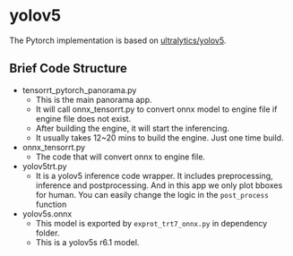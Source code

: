 # yolov5

The Pytorch implementation is based on [ultralytics/yolov5](https://github.com/ultralytics/yolov5).

## Brief Code Structure

- tensorrt_pytorch_panorama.py
    - This is the main panorama app. 
    - It will call onnx_tensorrt.py to convert onnx model to engine file if engine file does not exist.
    - After building the engine, it will start the inferencing.
    - It usually takes 12~20 mins to build the engine. Just one time build.
- onnx_tensorrt.py
    - The code that will convert onnx to engine file.
- yolov5trt.py
    - It is a yolov5 inference code wrapper. It includes preprocessing, inference and postprocessing. And in this app we only plot bboxes for human. You can easily change the logic in the `post_process` function
- yolov5s.onnx
    - This model is exported by `exprot_trt7_onnx.py` in dependency folder.
    - This is a yolov5s r6.1 model.